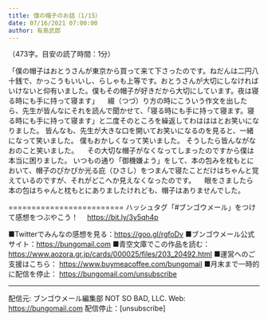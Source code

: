 ```yaml
---
title: 僕の帽子のお話（1/15）
date: 07/16/2021 07:00:00
author: 有島武郎
---
```


（473字。目安の読了時間：1分）

「僕の帽子はおとうさんが東京から買って来て下さったのです。ねだんは二円八十銭で、かっこうもいいし、らしゃも上等です。おとうさんが大切にしなければいけないと仰有いました。僕もその帽子が好きだから大切にしています。夜は寝る時にも手に持って寝ます」
　綴（つづ）り方の時にこういう作文を出したら、先生が皆んなにそれを読んで聞かせて、「寝る時にも手に持って寝ます。寝る時にも手に持って寝ます」と二度そのところを繰返してわはははとお笑いになりました。
皆んなも、先生が大きな口を開いてお笑いになるのを見ると、一緒になって笑いました。
僕もおかしくなって笑いました。
そうしたら皆んながなおのこと笑いました。
　その大切な帽子がなくなってしまったのですから僕は本当に困りました。
いつもの通り「御機嫌よう」をして、本の包みを枕もとにおいて、帽子のぴかぴか光る庇（ひさし）をつまんで寝たことだけはちゃんと覚えているのですが、それがどこへか見えなくなったのです。
　眼をさましたら本の包はちゃんと枕もとにありましたけれども、帽子はありませんでした。

=========================
ハッシュタグ「#ブンゴウメール」をつけて感想をつぶやこう！　
https://bit.ly/3y5qh4p

■Twitterでみんなの感想を見る：https://goo.gl/rgfoDv
■ブンゴウメール公式サイト：https://bungomail.com
■青空文庫でこの作品を読む：https://www.aozora.gr.jp/cards/000025/files/203_20492.html
■運営へのご支援はこちら： https://www.buymeacoffee.com/bungomail
■月末まで一時的に配信を停止： https://bungomail.com/unsubscribe

-------
配信元: ブンゴウメール編集部
NOT SO BAD, LLC.
Web: https://bungomail.com
配信停止：[unsubscribe]

